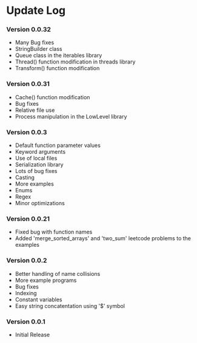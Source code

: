 # Update Log

### Version 0.0.32
- Many Bug fixes
- StringBuilder class
- Queue class in the iterables library
- Thread() function modification in threads library
- Transform() function modification

### Version 0.0.31
- Cache() function modification
- Bug fixes
- Relative file use
- Process manipulation in the LowLevel library

### Version 0.0.3
- Default function parameter values
- Keyword arguments
- Use of local files
- Serialization library
- Lots of bug fixes
- Casting
- More examples
- Enums
- Regex
- Minor optimizations

### Version 0.0.21
- Fixed bug with function names
- Added 'merge_sorted_arrays' and 'two_sum' leetcode problems to the examples

### Version 0.0.2
- Better handling of name collisions
- More example programs
- Bug fixes
- Indexing
- Constant variables
- Easy string concatentation using '$' symbol

### Version 0.0.1
- Initial Release
